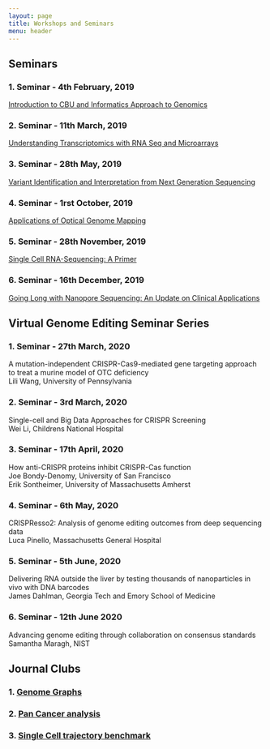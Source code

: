 ```yaml
---
layout: page
title: Workshops and Seminars
menu: header
---
```

## Seminars
### **1. Seminar - 4th February, 2019**

[Introduction to CBU and Informatics Approach to Genomics](/documents/CBU_Seminar1_introduction_slides.pdf)

### **2. Seminar - 11th March, 2019**
[Understanding Transcriptomics with RNA Seq and Microarrays](/documents/CBU_Seminar2_Transcriptomics.pdf)

### **3. Seminar - 28th May, 2019** 
[Variant Identification and Interpretation from Next Generation Sequencing](/documents/Variant_Identification_and_Interpretation_from_Next_Generation_Sequencing.pdf)

### **4. Seminar - 1rst October, 2019**
[Applications of Optical Genome Mapping]()

### **5. Seminar - 28th November, 2019**
[Single Cell RNA-Sequencing: A Primer](/documents/Single-Cell_RNAseq_11252019(1).pdf)

### **6. Seminar - 16th December, 2019**
[Going Long with Nanopore Sequencing: An Update on Clinical Applications]()


## Virtual Genome Editing Seminar Series
### **1. Seminar - 27th March, 2020**
A mutation-independent CRISPR-Cas9-mediated gene targeting approach to treat a murine model of OTC deficiency  <br>
Lili Wang, University of Pennsylvania

### **2. Seminar - 3rd March, 2020**
Single-cell and Big Data Approaches for CRISPR Screening <br>
Wei Li, Childrens National Hospital

### **3. Seminar - 17th April, 2020**
How anti-CRISPR proteins inhibit CRISPR-Cas function<br>
Joe Bondy-Denomy, University of San Francisco<br>
Erik Sontheimer, University of Massachusetts Amherst

### **4. Seminar - 6th May, 2020**
CRISPResso2: Analysis of genome editing outcomes from deep sequencing data<br>
Luca Pinello, Massachusetts General Hospital

### **5. Seminar - 5th June, 2020**
Delivering RNA outside the liver by testing thousands of nanoparticles in vivo with DNA barcodes<br>
James Dahlman, Georgia Tech and Emory School of Medicine

### **6. Seminar - 12th June 2020** 
Advancing genome editing through collaboration on consensus standards<br>
Samantha Maragh, NIST

## Journal Clubs

### **1. [Genome Graphs](/documents/Genome_graphs_11-15-19.pdf)**

### **2. [Pan Cancer analysis](/documents/Pan_can_analysis.pdf)**

### **3. [Single Cell trajectory benchmark](/documents/single_cell_trajectory_benchmark.pdf)**


